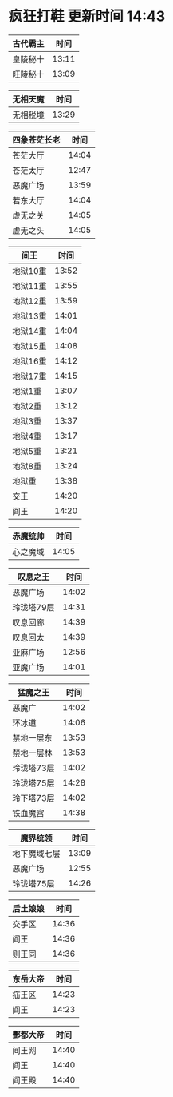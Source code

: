 # 疯狂打鞋 更新时间 14:43

| 古代霸主   | 时间    |
|--------|-------|
| 皇陵秘十 | 13:11 |
| 旺陵秘十 | 13:09 |

| 无相天魔   | 时间    |
|--------|-------|
| 无相税境 | 13:29 |

| 四象苍茫长老   | 时间    |
|--------|-------|
| 苍茫大厅 | 14:04 |
| 苍茫太厅 | 12:47 |
| 恶魔广场 | 13:59 |
| 若东大厅 | 14:04 |
| 虚无之关 | 14:05 |
| 虚无之头 | 14:05 |

| 间王   | 时间    |
|--------|-------|
| 地狱10重 | 13:52 |
| 地狱11重 | 13:55 |
| 地狱12重 | 13:59 |
| 地狱13重 | 14:01 |
| 地狱14重 | 14:04 |
| 地狱15重 | 14:08 |
| 地狱16重 | 14:12 |
| 地狱17重 | 14:15 |
| 地狱1重 | 13:07 |
| 地狱2重 | 13:12 |
| 地狱3重 | 13:37 |
| 地狱4重 | 13:17 |
| 地狱5重 | 13:21 |
| 地狱8重 | 13:24 |
| 地狱重 | 13:38 |
| 交王 | 14:20 |
| 阎王 | 14:20 |

| 赤魔统帅   | 时间    |
|--------|-------|
| 心之魔域 | 14:05 |

| 叹息之王   | 时间    |
|--------|-------|
| 恶魔广场 | 14:02 |
| 玲珑塔79层 | 14:31 |
| 叹息回廊 | 14:39 |
| 叹息回太 | 14:39 |
| 亚麻广场 | 12:56 |
| 亚魔广场 | 14:01 |

| 猛魔之王   | 时间    |
|--------|-------|
| 恶魔广 | 14:02 |
| 环冰道 | 14:06 |
| 禁地一层东 | 13:53 |
| 禁地一层林 | 13:53 |
| 玲珑塔73层 | 14:02 |
| 玲珑塔75层 | 14:28 |
| 玲下塔73层 | 14:02 |
| 铁血魔宫 | 14:38 |

| 魔界统领   | 时间    |
|--------|-------|
| 地下魔域七层 | 13:09 |
| 恶魔广场 | 12:55 |
| 玲珑塔75层 | 14:26 |

| 后土娘娘   | 时间    |
|--------|-------|
| 交手区 | 14:36 |
| 阎王 | 14:36 |
| 则王同 | 14:36 |

| 东岳大帝   | 时间    |
|--------|-------|
| 疝王区 | 14:23 |
| 阎王 | 14:23 |

| 酆都大帝   | 时间    |
|--------|-------|
| 间王网 | 14:40 |
| 阎王 | 14:40 |
| 阎王殿 | 14:40 |